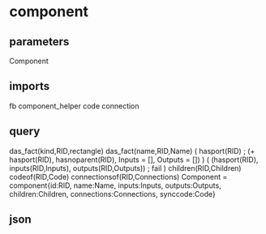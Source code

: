 # component
## parameters
  Component
## imports
  fb
  component_helper
  code
  connection
## query
  das_fact(kind,RID,rectangle)
  das_fact(name,RID,Name)
  ( hasport(RID) ; (\+ hasport(RID), hasnoparent(RID), Inputs = [], Outputs = []) )
  ( (hasport(RID), inputs(RID,Inputs), outputs(RID,Outputs)) ; fail )
  children(RID,Children)
  codeof(RID,Code)
  connectionsof(RID,Connections)
  Component = component{id:RID, name:Name, inputs:Inputs, outputs:Outputs, children:Children, connections:Connections, synccode:Code}
## json
